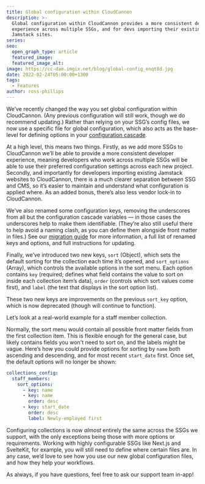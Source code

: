 ```yaml
---
title: Global configuration within CloudCannon
description: >-
  Global configuration within CloudCannon provides a more consistent developer
  experience across multiple SSGs, and for devs importing their existing
  Jamstack sites.
series:
seo:
  open_graph_type: article
  featured_image:
  featured_image_alt:
image: https://cc-dam.imgix.net/blog/global-config_enqt8d.jpg
date: 2022-02-24T05:00:00+1300
tags:
  - Features
author: ross-phillips
---
```

We’ve recently changed the way you set global configuration within CloudCannon. (Any previous configuration will still work, though we do recommend updating.) Rather than relying on your SSG’s config files, we now use a specific file for global configuration, which also acts as the base-level for defining options in your [configuration cascade](https://cloudcannon.com/documentation/articles/using-the-configuration-cascade/).

At a high level, this means two things. Firstly, as we add more SSGs to CloudCannon we’ll be able to provide a more consistent developer experience, meaning developers who work across multiple SSGs will be able to use their preferred configuration settings across each new project. Secondly, and importantly for developers importing existing Jamstack websites to CloudCannon, there is a much clearer separation between SSG and CMS, so it’s easier to maintain and understand what configuration is applied where. As an added bonus, there’s also less vendor lock-in to CloudCannon.

We’ve also renamed some configuration keys, removing the underscores from all but the configuration cascade variables — in those cases the underscores help to make them identifiable. (They’re also still useful there to help avoid a naming clash, as you can define them alongside front matter in files.) See our [migration guide](https://cloudcannon.com/documentation/articles/migrating-to-global-configuration-files/) for more information, a full list of renamed keys and options, and full instructions for updating.

Finally, we’ve introduced two new keys, `sort` (Object), which sets the default sorting for the collection each time it’s opened, and `sort_options` (Array), which controls the available options in the sort menu. Each option contains `key` (required; defines what field contains the value to sort on inside each collection item’s data), `order` (controls which sort values come first), and `label` (the text that displays in the sort option list).

These two new keys are improvements on the previous `sort_key` option, which is now deprecated (though will continue to function).

Let’s look at a real-world example for a staff member collection.

Normally, the sort menu would contain all possible front matter fields from the first collection item. This is flexible enough for the general case, but likely contains fields you won't need to sort on, and the labels might be vague. Here’s how you could provide options for sorting by `name` both ascending and descending, and for most recent `start_date` first. Once set, the default options will no longer be shown:

```yaml
collections_config:
  staff_members:
    sort_options:
      - key: name
      - key: name
        order: desc
      - key: start_date
        order: desc
        label: Newly-employed first
```

Configuring collections is now *almost* entirely the same across the SSGs
we support, with the only exceptions being those with more options or
requirements. Working with highly configurable SSGs like Next.js and
SvelteKit, for example, you will still need to define where certain files
are. In any case, we’d love to see how you use our new global
configuration files, and how they help your workflows.


As always, if you have questions, feel free to ask our support team
in-app\!
